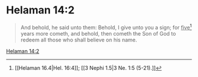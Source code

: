 # Helaman 14:2

> And behold, he said unto them: Behold, I give unto you a sign; for <u>five</u>[^a] years more cometh, and behold, then cometh the Son of God to redeem all those who shall believe on his name.

[Helaman 14:2](https://www.churchofjesuschrist.org/study/scriptures/bofm/hel/14?lang=eng&id=p2#p2)


[^a]: [[Helaman 16.4|Hel. 16:4]]; [[3 Nephi 1.5|3 Ne. 1:5 (5-21).]]
